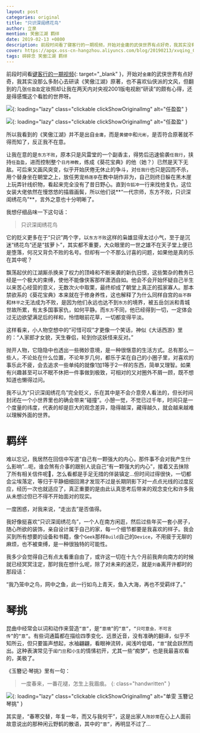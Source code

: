 ```yaml
---
layout: post
categories: original
title: "只识深闺绣花鸟"
author: 立泉
mention: 笑傲江湖 羁绊
date: 2019-02-13 +0800
description: 前段时间看了键客行的一期视频，开始对金庸的武侠世界有点好奇，我其实没有那么多耐心去研读《笑傲江湖》原著，也不喜欢仙侠派的文风，但翻到的几张任盈盈定妆照却让我在两天内对央视2001版电视剧“研读”得颇有心得，还是得感慨这个看脸的世界呀。
cover: https://apqx.oss-cn-hangzhou.aliyuncs.com/blog/20190213/xvqing_02.jpg
tags: 碎碎念 笑傲江湖 羁绊
---
```


前段时间看[键客行的一期视频](https://www.bilibili.com/video/av14253687/){: target="_blank" }，开始对`金庸`的武侠世界有点好奇，我其实没那么多耐心去研读《笑傲江湖》原著，也不喜欢仙侠派的文风，但翻到的几张`任盈盈`定妆照却让我在两天内对央视2001版电视剧“研读”的颇有心得，还是得感慨这个看脸的世界呀。

![](https://apqx.oss-cn-hangzhou.aliyuncs.com/blog/20190213/xvqing_01.jpg){: loading="lazy" class="clickable clickShowOriginalImg" alt="任盈盈" }

![](https://apqx.oss-cn-hangzhou.aliyuncs.com/blog/20190213/xvqing_02.jpg){: loading="lazy" class="clickable clickShowOriginalImg" alt="任盈盈" }

所以我看到的《笑傲江湖》并不是出自`金庸`，而是`黄健中`和`元彬`，是否符合原著就不得而知了，反正我不在意。

让我在意的是`东方不败`，原本只是风雷堂的一个副香主，得势后迅速偷袭`任我行`，挟持`任盈盈`，进而控制整个`日月神教`，练成《葵花宝典》的他（她？）已然是天下无敌。可后来又画风突变，似乎开始厌倦无休止的争斗，对`任我行`也只是囚而不杀，用个替身坐在朝堂之上，放任男宠`杨莲亭`在教中胡作非为，自己则终日躲在黑木崖上玩弄针线织物，看起来完全没有了昔日野心。直到`令狐冲`一行来找他复仇，这位女装大佬依然在慢悠悠的描眉画鬓，所以他们说**“一代宗师，东方不败，只识深闺绣花鸟”**，言外之意也十分明晰了。

我想仔细品味一下这句话：

> 只识深闺绣花鸟

它的贬义更多在于“只识”两个字，以`东方不败`这样的枭雄显得太过小气，至于是沉迷“绣花鸟”还是“拔萝卜”，其实都不重要，大众眼里的一世之雄不在天子堂上便已是堕落，何况又背负不败的名号。但却有一个不那么讨喜的问题，如果他是真的乐在其中呢？

飘荡起伏的江湖厮杀换来了权力的顶峰和不断来袭的新仇旧恨，这些繁杂的教务已经是一个极大的束缚，使他不能像侠客那样潇洒自如。他会不会开始怀疑自己半生以来苦心经营的意义，无数次火中取栗，最终却成了朝堂上真正的孤家寡人。那本禁欲系的《葵花宝典》本来就在于修身养性，这也解释了为什么同样自宫的`岳不群`和`林平之`无法成为不败，是因为他们永远也达不到`东方`的境界，被五岳剑派和青城世故所累，有太多国事家仇，如何平静。而`东方`不同，他已经得到一切，一定体会过无边欲望满足后的祥和，怜惜眼前花草，一切都变得平淡。

这样看来，小人物空想中的“可惜可叹”才更像一个笑话，神似《大话西游》里的：“人家郎才女貌，天生眷侣，轮到你这妖怪来反对。”

抛开人物，它隐隐中也透出一些微妙意境，是一种很惬意的生活方式。总有那么一些人，不论处在什么位置，不论年岁几何，都乐于呆在自己的小圈子里，对喜欢的事乐此不疲，会去追求一些单纯的就像1加1等于2一样的东西，简单又理智。如果有兴趣甚至可以不眠不休把一件事做到极致，可相对的又对圈外不屑一顾，既不想知道也懒得过问。

我不认为“只识深闺绣花鸟”完全贬义，乐在其中是不会介意旁人看法的，但长时间封闭在一个小世界里也的确会带来“碰撞”。小憩一觉，不觉已过千年，时间只是一个度量的纬度，代表的却是巨大的观念差异，隐得越深，藏得越久，就会越来越难以理解外面的世界。

# 羁绊

难以忘记，我居然在回信中写道“自己有一颗强大的内心，那件事不会对我产生什么影响”...呃，谁会煞有介事的跟别人说自己“有一颗强大的内心”，接着又去抹除了所有相关信件呢🙁，怎么看都是手足无措的佯装镇定...但时间过得很快，一切都会尘埃落定，等归于平静细细回溯才发现不过是长期阴影下对一点点光线的过度反应，经历一次也就适应了，真正重要的是由此认真思考后带来的观念变化和许多我从未想过但已不得不开始面对的现实。

一度困惑，对我来说，“走出去”是否值得。

我好像挺喜欢“只识深闺绣花鸟”，一个人在南方闲逛，然后过些年买一套小房子，随心所欲的装饰，亲自设计属于自己的家，每一个细节都要是我喜欢的样子。我会买到所有想要的设备和书籍，像个`Geek`那样`Build`自己的`Device`，不用疲于无聊的麻烦，也不被束缚，是一种很独特的可能性。

我多少会觉得自己有点太看重自由了，或许这一切在十九个月前我奔向南方的时候就已经冥冥注定，那时我在想什么呢，除了对未来的迷茫，就是`刘备`离开许都时的那段话：

“我乃笼中之鸟，网中之鱼，此一行如鸟上青天，鱼入大海，再也不受羁绊了。”

# 琴挑

昆曲中经常会以词和动作来营造`“意”`，是`“意境”`的`“意”`，`“只可意会，不可言传”`的`“意”`。有些词通篇都在描绘四季变化、远景近音，没有准确的翻译，似乎不知所云，但只要笛声想起，水袖翩翩，看眼神流转，闻浅吟低唱，`“意”`就会跃然而出。这种表演常见于`闺门旦`和`小生`的情愫初开，尤其一些“痴梦”，也是我最喜欢看的，美极了。

《玉簪记·琴挑》里有一句：

> 一度春来，一番花褪，怎生上我眉痕。
{: class="handwritten" }

![](https://apqx.oss-cn-hangzhou.aliyuncs.com/blog/20190213/shanwen_yuzanji_2018_thumb.jpg){: loading="lazy" class="clickable clickShowOriginalImg" alt="单雯 玉簪记 琴挑" }

其实是，“春寒交替，年复一年，而又与我何干”，这是出家人`陈妙常`在心上人面前故意说出的那种闲云野鹤的散语，其中的`“意”`，再明显不过了...